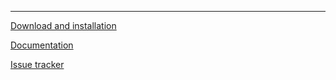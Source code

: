 <hr>

[Download and installation](https://pypi.org/project/yoyo-migrations)

[Documentation](https://ollycope.com/software/yoyo/)

[Issue tracker](https://bitbucket.org/ollyc/yoyo/issues/)
